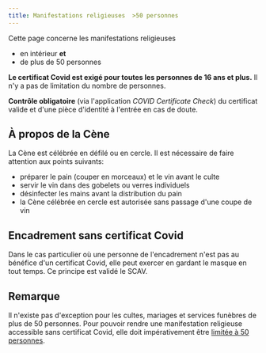 ```yaml
---
title: Manifestations religieuses  >50 personnes
---
```


Cette page concerne les manifestations religieuses

- en intérieur **et**
- de plus de 50 personnes

**Le certificat Covid est exigé pour toutes les personnes de 16 ans et plus.**
Il n'y a pas de limitation du nombre de personnes.

**Contrôle obligatoire** (via l'application *COVID Certificate Check*) du certificat valide et d'une pièce d'identité à l'entrée en cas de doute. 

## À propos de la Cène

La Cène est célébrée en défilé ou en cercle. Il est nécessaire de faire attention aux points suivants:

- préparer le pain (couper en morceaux) et le vin avant le culte
- servir le vin dans des gobelets ou verres individuels
- désinfecter les mains avant la distribution du pain
- la Cène célébrée en cercle est autorisée sans passage d'une coupe de vin

## Encadrement sans certificat Covid

Dans le cas particulier où une personne de l'encadrement n'est pas au bénéfice d'un certificat Covid, elle peut exercer en gardant le masque en tout temps.
Ce principe est validé le SCAV.

## Remarque

Il n'existe pas d'exception pour les cultes, mariages et services funèbres de plus de 50 personnes.
Pour pouvoir rendre une manifestation religieuse accessible sans certificat Covid, elle doit impérativement être [limitée à 50 personnes](/religieux-moins-50/).